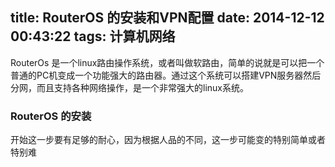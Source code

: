 title: RouterOS 的安装和VPN配置
date: 2014-12-12 00:43:22
tags: 计算机网络
---

RouterOs 是一个linux路由操作系统，或者叫做软路由，简单的说就是可以把一个普通的PC机变成一个功能强大的路由器。通过这个系统可以搭建VPN服务器然后分网，而且支持各种网络操作，是一个非常强大的linux系统。

### RouterOS 的安装
开始这一步要有足够的耐心，因为根据人品的不同，这一步可能变的特别简单或者特别难

